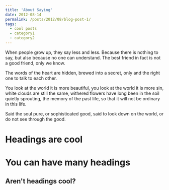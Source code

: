 ```yaml
---
title: 'About Saying'
date: 2012-08-14
permalink: /posts/2012/08/blog-post-1/
tags:
  - cool posts
  - category1
  - category2
---
```


When people grow up, they say less and less. Because there is nothing to say, but also because no one can understand. The best friend in fact is not a good friend, only we know.

The words of the heart are hidden, brewed into a secret, only and the right one to talk to each other.

You look at the world it is more beautiful, you look at the world it is more sin, white clouds are still the same, withered flowers have long been in the soil quietly sprouting, the memory of the past life, so that it will not be ordinary in this life.

Said the soul pure, or sophisticated good, said to look down on the world, or do not see through the good.

Headings are cool
======

You can have many headings
======

Aren't headings cool?
------
